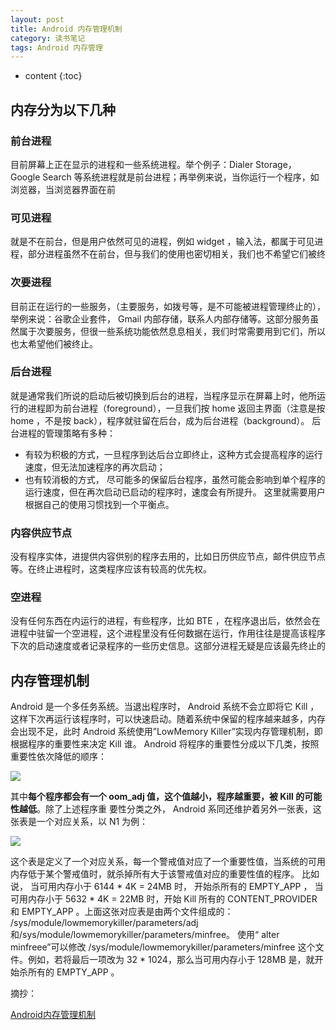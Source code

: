 ```yaml
---
layout: post
title: Android 内存管理机制
category: 读书笔记
tags: Android 内存管理
---
```

* content
{:toc}

## 内存分为以下几种

### 前台进程
目前屏幕上正在显示的进程和一些系统进程。举个例子：Dialer Storage， Google Search 等系统进程就是前台进程；再举例来说，当你运行一个程序，如浏览器，当浏览器界面在前
### 可见进程
就是不在前台，但是用户依然可见的进程，例如 widget ，输入法，都属于可见进程，部分进程虽然不在前台，但与我们的使用也密切相关，我们也不希望它们被终
### 次要进程
目前正在运行的一些服务，（主要服务，如拨号等，是不可能被进程管理终止的），举例来说：谷歌企业套件， Gmail 内部存储，联系人内部存储等。这部分服务虽然属于次要服务，但很一些系统功能依然息息相关，我们时常需要用到它们，所以也太希望他们被终止。
### 后台进程
就是通常我们所说的启动后被切换到后台的进程，当程序显示在屏幕上时，他所运行的进程即为前台进程（foreground），一旦我们按 home 返回主界面（注意是按 home ，不是按 back），程序就驻留在后台，成为后台进程（background）。
后台进程的管理策略有多种：
* 有较为积极的方式，一旦程序到达后台立即终止，这种方式会提高程序的运行速度，但无法加速程序的再次启动；
* 也有较消极的方式， 尽可能多的保留后台程序，虽然可能会影响到单个程序的运行速度，但在再次启动已启动的程序时，速度会有所提升。
这里就需要用户根据自己的使用习惯找到一个平衡点。

### 内容供应节点
没有程序实体，进提供内容供别的程序去用的，比如日历供应节点，邮件供应节点等。在终止进程时，这类程序应该有较高的优先权。
### 空进程
没有任何东西在内运行的进程，有些程序，比如 BTE ，在程序退出后，依然会在进程中驻留一个空进程，这个进程里没有任何数据在运行，作用往往是提高该程序下次的启动速度或者记录程序的一些历史信息。这部分进程无疑是应该最先终止的

## 内存管理机制
Android 是一个多任务系统。当退出程序时， Android 系统不会立即将它 Kill ，这样下次再运行该程序时，可以快速启动。随着系统中保留的程序越来越多，内存会出现不足，此时 Android 系统使用”LowMemory Killer”实现内存管理机制，即根据程序的重要性来决定 Kill 谁。 Android 将程序的重要性分成以下几类，按照重要性依次降低的顺序：

![](http://img.blog.csdn.net/20150801184651864)

其中**每个程序都会有一个 oom_adj 值，这个值越小，程序越重要，被 Kill 的可能性越低**。除了上述程序重 要性分类之外， Android 系同还维护着另外一张表，这张表是一个对应关系，以 N1 为例：

![](http://img.blog.csdn.net/20150801184846139)

这个表是定义了一个对应关系，每一个警戒值对应了一个重要性值，当系统的可用内存低于某个警戒值时，就杀掉所有大于该警戒值对应的重要性值的程序。
比如说，
当可用内存小于 6144 * 4K = 24MB 时， 开始杀所有的 EMPTY_APP ，
当可用内存小于 5632 * 4K = 22MB 时，开始 Kill 所有的 CONTENT_PROVIDER 和 EMPTY_APP 。上面这张对应表是由两个文件组成的：
/sys/module/lowmemorykiller/parameters/adj 和/sys/module/lowmemorykiller/parameters/minfree。
使用“ alter minfreee”可以修改 /sys/module/lowmemorykiller/parameters/minfree 这个文件。例如，若将最后一项改为 32 * 1024，那么当可用内存小于 128MB 是，就开始杀所有的 EMPTY_APP 。



摘抄：

[Android内存管理机制](http://blog.csdn.net/hexieshangwang/article/details/47188987)
